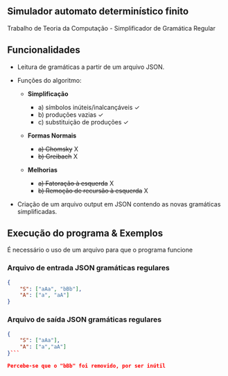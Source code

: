 ## Simulador automato determinístico finito

Trabalho de Teoria da Computação - Simplificador de Gramática Regular

## Funcionalidades

- Leitura de gramáticas a partir de um arquivo JSON.

- Funções do algoritmo:
  - **Simplificação**
    - a) símbolos inúteis/inalcançáveis ✓
    - b) produções vazias ✓
    - c) substituição de produções ✓

  - **Formas Normais**
    - ~~a) Chomsky~~ X
    - ~~b) Greibach~~ X
  - **Melhorias**
    - ~~a) Fatoração à esquerda~~ X
    - ~~b) Remoção de recursão à esquerda~~ X

- Criação de um arquivo output em JSON contendo as novas gramáticas simplificadas.

## Execução do programa & Exemplos

É necessário o uso de um arquivo para que o programa funcione

### Arquivo de entrada JSON gramáticas regulares

```json
{
    "S": ["aAa", "bBb"],
    "A": ["a", "aA"]
}
```

### Arquivo de saída JSON gramáticas regulares

```json
{
    "S": ["aAa"],
    "A": ["a","aA"]
}```

Percebe-se que o "bBb" foi removido, por ser inútil

